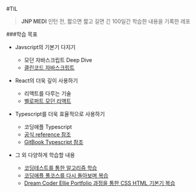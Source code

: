 #TIL
>****JNP MEDI**** 인턴 전, 짧으면 짧고 길면 긴 100일간 학습한 내용을 기록한 레포

###학습 목표
- Javscript의 기본기 다지기
    - 모던 자바스크립트 Deep Dive
    - [클린코드 자바스크립트](https://www.udemy.com/course/clean-code-js/learn/lecture/28091950?start=0#overview)
    

- React의 더욱 깊이 사용하기
  - 리액트를 다루는 기술
  - [벨로퍼트 모던 리액트](https://react.vlpt.us/)
    

- Typescript를 더욱 효율적으로 사용하기
    - 코딩애플 Typescript
    - [공식 reference 참조](https://www.typescriptlang.org/docs/handbook/typescript-from-scratch.html)
    - [GitBook Typescript 참조](https://typescript-kr.github.io/)
    

- 그 외 다양하게 학습할 내용
    - [코딩테스트를 통한 알고리즘 학습](https://programmers.co.kr/learn/challenges)
    - [코딩애플 풀코스를 다시 돌아보며 복습](https://codingapple.com/)
    - [Dream Coder Ellie Portfolio 과정을 통한 CSS HTML 기본기 복습](https://academy.dream-coding.com/courses/take/portfolio/lessons/14442427-css-variable)